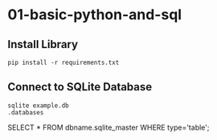 # 01-basic-python-and-sql

## Install Library
```
pip install -r requirements.txt
```

## Connect to SQLite Database
```
sqlite example.db
.databases
```

SELECT * FROM dbname.sqlite_master WHERE type='table';
